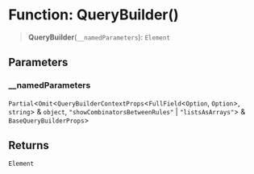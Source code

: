 # Function: QueryBuilder()

> **QueryBuilder**(`__namedParameters`): `Element`

## Parameters

### \_\_namedParameters

`Partial`\<`Omit`\<`QueryBuilderContextProps`\<`FullField`\<`Option`, `Option`\>, `string`\> & `object`, `"showCombinatorsBetweenRules"` \| `"listsAsArrays"`\> & `BaseQueryBuilderProps`\>

## Returns

`Element`

